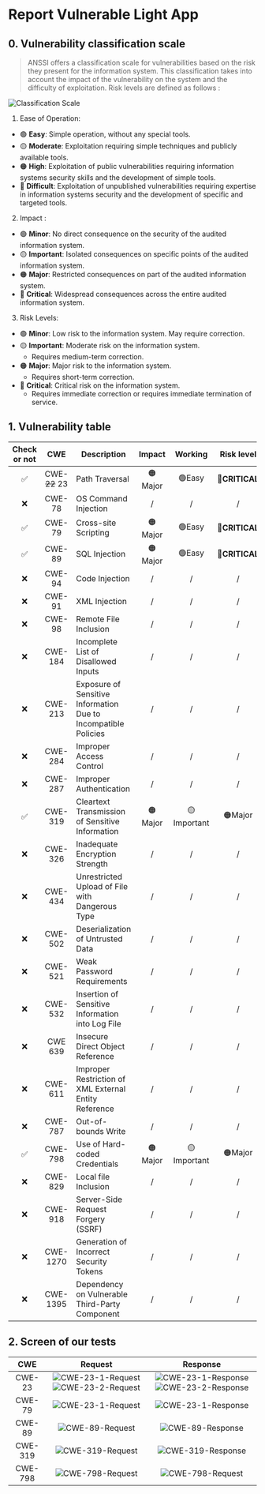 # Report Vulnerable Light App

## 0. Vulnerability classification scale

> ANSSI offers a classification scale for vulnerabilities based on the risk they present for the information system. This classification takes into account the impact of the vulnerability on the system and the difficulty of exploitation. Risk levels are defined as follows :

![Classification Scale](./Screenshots/classification%20scale/anssi-echelle-vulnerabilites.png)

1. Ease of Operation:
- 🟢 **Easy**: Simple operation, without any special tools.
- 🟡 **Moderate**: Exploitation requiring simple techniques and publicly available tools.
- 🟠 **High**: Exploitation of public vulnerabilities requiring information systems security skills and the development of simple tools.
- 🔴 **Difficult**: Exploitation of unpublished vulnerabilities requiring expertise in information systems security and the development of specific and targeted tools.

2. Impact :
- 🟢 **Minor**: No direct consequence on the security of the audited information system.
- 🟡 **Important**: Isolated consequences on specific points of the audited information system.
- 🟠 **Major**: Restricted consequences on part of the audited information system.
- 🔴 **Critical**: Widespread consequences across the entire audited information system.

3. Risk Levels:
- 🟢 **Minor**: Low risk to the information system. May require correction.
- 🟡 **Important**: Moderate risk on the information system.
    - Requires medium-term correction.
- 🟠 **Major**: Major risk to the information system.
    - Requires short-term correction.
- 🔴 **Critical**: Critical risk on the information system.
    - Requires immediate correction or requires immediate termination of service.


## 1. Vulnerability table

| Check or not | CWE | Description | Impact | Working | Risk level |
|:------------:|:---:|-------------|:------:|:-------:|:----------:|
| ✅ | CWE-~~22~~ 23 | Path Traversal | 🟠Major | 🟢Easy | 🔴**CRITICAL** |
| ❌ | CWE-78 | OS Command Injection | / | / | / |
| ✅ | CWE-79 | Cross-site Scripting | 🟠Major | 🟢Easy | 🔴**CRITICAL** |
| ✅ | CWE-89 | SQL Injection | 🟠Major | 🟢Easy | 🔴**CRITICAL** |
| ❌ | CWE-94 | Code Injection | / | / | / |
| ❌ | CWE-91 | XML Injection | / | / | / |
| ❌ | CWE-98 | Remote File Inclusion | / | / | / |
| ❌ | CWE-184 | Incomplete List of Disallowed Inputs | / | / | / |
| ❌ | CWE-213 | Exposure of Sensitive Information Due to Incompatible Policies | / | / | / |
| ❌ | CWE-284 | Improper Access Control | / | / | / |
| ❌ | CWE-287 | Improper Authentication | / | / | / |
| ✅ | CWE-319 | Cleartext Transmission of Sensitive Information | 🟠Major | 🟡Important | 🟠Major |
| ❌ | CWE-326 | Inadequate Encryption Strength | / | / | / |
| ❌ | CWE-434 | Unrestricted Upload of File with Dangerous Type | / | / | / |
| ❌ | CWE-502 | Deserialization of Untrusted Data | / | / | / |
| ❌ | CWE-521 | Weak Password Requirements | / | / | / |
| ❌ | CWE-532 | Insertion of Sensitive Information into Log File | / | / | / |
| ❌ | CWE 639 | Insecure Direct Object Reference | / | / | / |
| ❌ | CWE-611 | Improper Restriction of XML External Entity Reference | / | / | / |
| ❌ | CWE-787 | Out-of-bounds Write | / | / | / |
| ✅ | CWE-798 | Use of Hard-coded Credentials | 🟠Major | 🟡Important | 🟠Major |
| ❌ | CWE-829 | Local file Inclusion | / | / | / |
| ❌ | CWE-918 | Server-Side Request Forgery (SSRF) | / | / | / |
| ❌ | CWE-1270 | Generation of Incorrect Security Tokens | / | / | / |
| ❌ | CWE-1395 | Dependency on Vulnerable Third-Party Component | / | / | / |

## 2. Screen of our tests

| CWE | Request | Response |
|:---:|:-------:|:--------:|
| CWE-23 | ![CWE-23-1-Request](./Screenshots/CWE-23/cwe-23-1-request.png) ![CWE-23-2-Request](./Screenshots/CWE-23/cwe-23-2-request.png) | ![CWE-23-1-Response](./Screenshots/CWE-23/cwe-23-1-response.png) ![CWE-23-2-Response](./Screenshots/CWE-23/cwe-23-2-response.png) |
| CWE-79 | ![CWE-23-1-Request](./Screenshots/CWE-79/cwe-79-request.png) | ![CWE-23-1-Response](./Screenshots/CWE-79/cwe-79-response.png) |
| CWE-89 | ![CWE-89-Request](./Screenshots/CWE-89/cwe-89-request.png) | ![CWE-89-Response](./Screenshots/CWE-89/cwe-89-response.png) |
| CWE-319 | ![CWE-319-Request](./Screenshots/CWE-319/cwe-319-request.png) | ![CWE-319-Response](./Screenshots/CWE-319/cwe-319-response.png) |
| CWE-798 | ![CWE-798-Request](./Screenshots/CWE-798/cwe-798-request.png) | ![CWE-798-Request](./Screenshots/CWE-798/cwe-798-response.png) |
